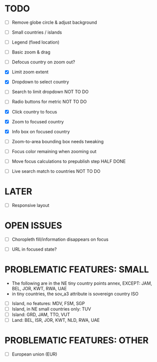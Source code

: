 TODO
====

  - [ ] Remove globe circle & adjust background
  - [ ] Small countries / islands
  - [ ] Legend (fixed location)
  - [ ] Basic zoom & drag
  - [ ] Defocus country on zoom out?
  - [x] Limit zoom extent
  - [x] Dropdown to select country
  - [ ] Search to limit dropdown  NOT TO DO
  - [ ] Radio buttons for metric  NOT TO DO
  - [x] Click country to focus
  - [x] Zoom to focused country
  - [x] Info box on focused country
  - [ ] Zoom-to-area bounding box needs tweaking
  - [ ] Focus color remaining when zooming out

  - [ ] Move focus calculations to prepublish step  HALF DONE

  - [ ] Live search match to countries  NOT TO DO


LATER
=====

  - [ ] Responsive layout


OPEN ISSUES
===========

  - [ ] Choropleth fill/information disappears on focus
  - [ ] URL in focused state?


PROBLEMATIC FEATURES: SMALL
==========================

  - The following are in the NE tiny country points annex, EXCEPT:
    JAM, BEL, JOR, KWT, RWA, UAE
  - in tiny countries, the sov_a3 attribute is sovereign country ISO

  - [ ] Island, no features: MDV, FSM, SGP
  - [ ] Island, in NE small countries only: TUV
  - [ ] Island: GRD, JAM, TTO, VUT
  - [ ] Land: BEL, ISR, JOR, KWT, NLD, RWA, UAE

PROBLEMATIC FEATURES: OTHER
===========================

  - [ ] European union (EUR)
